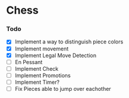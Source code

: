 # Chess

### Todo
- [x] Implement a way to distinguish piece colors
- [x] Implement movement
- [x] Implement Legal Move Detection
- [ ] En Pessant
- [ ] Implement Check
- [ ] Implement Promotions
- [ ] Implement Timer?
- [ ] Fix Pieces able to jump over eachother
